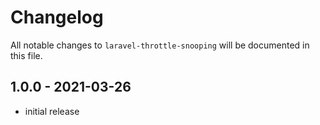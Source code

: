 # Changelog

All notable changes to `laravel-throttle-snooping` will be documented in this file.

## 1.0.0 - 2021-03-26

- initial release
